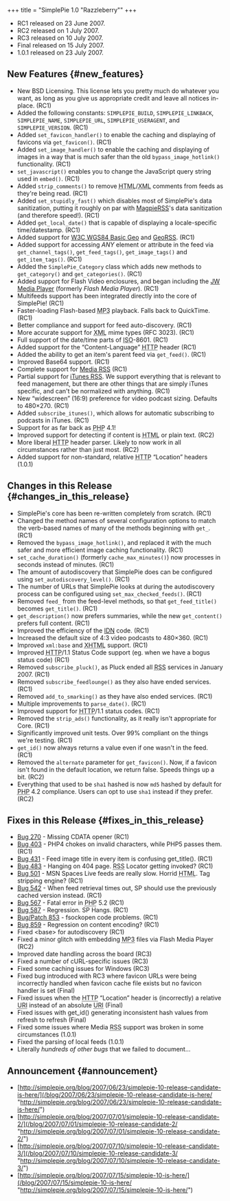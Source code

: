 +++
title = "SimplePie 1.0 \"Razzleberry\""
+++

- RC1 released on 23 June 2007.
- RC2 released on 1 July 2007.
- RC3 released on 10 July 2007.
- Final released on 15 July 2007.
- 1.0.1 released on 23 July 2007.

## New Features {#new_features}

- New BSD Licensing. This license lets you pretty much do whatever you want, as long as you give us appropriate credit and leave all notices in-place. (RC1)
- Added the following constants: `SIMPLEPIE_BUILD`, `SIMPLEPIE_LINKBACK`, `SIMPLEPIE_NAME`, `SIMPLEPIE_URL`, `SIMPLEPIE_USERAGENT`, and `SIMPLEPIE_VERSION`. (RC1)
- Added `set_favicon_handler()` to enable the caching and displaying of favicons via `get_favicon()`. (RC1)
- Added `set_image_handler()` to enable the caching and displaying of images in a way that is much safer than the old `bypass_image_hotlink()` functionality. (RC1)
- `set_javascript()` enables you to change the JavaScript query string used in `embed()`. (RC1)
- Added `strip_comments()` to remove <abbr title="HyperText Markup Language">HTML</abbr>/<abbr title="Extensible Markup Language">XML</abbr> comments from feeds as they're being read. (RC1)
- Added `set_stupidly_fast()` which disables most of SimplePie's data sanitization, putting it roughly on par with [MagpieRSS](http://magpierss.sf.net)'s data sanitization (and therefore speed!). (RC1)
- Added `get_local_date()` that is capable of displaying a locale-specific time/datestamp. (RC1)
- Added support for [W3C WGS84 Basic Geo](http://www.w3.org/2003/01/geo/) and [GeoRSS](http://www.georss.org/georss). (RC1)
- Added support for accessing _ANY_ element or attribute in the feed via `get_channel_tags()`, `get_feed_tags()`, `get_image_tags()` and `get_item_tags()`. (RC1)
- Added the `SimplePie_Category` class which adds new methods to `get_category()` and `get_categories()`. (RC1)
- Added support for Flash Video enclosures, and began including the [JW Media Player](http://www.jeroenwijering.com/?item=JW_Media_Player) (formerly _Flash Media Player_). (RC1)
- Multifeeds support has been integrated directly into the core of SimplePie! (RC1)
- Faster-loading Flash-based <abbr title="Motion Picture Experts Group Layer 3">MP3</abbr> playback. Falls back to QuickTime. (RC1)
- Better compliance and support for feed auto-discovery. (RC1)
- More accurate support for <abbr title="Extensible Markup Language">XML</abbr> mime types (RFC 3023). (RC1)
- Full support of the date/time parts of <abbr title="International Organization for Standardization">ISO</abbr>-8601. (RC1)
- Added support for the “Content-Language” <abbr title="Hyper Text Transfer Protocol">HTTP</abbr> header (RC1)
- Added the ability to get an item's parent feed via `get_feed()`. (RC1)
- Improved Base64 support. (RC1)
- Complete support for [Media RSS](http://search.yahoo.com/mrss) (RC1)
- Partial support for [iTunes RSS](http://www.apple.com/itunes/store/podcaststechspecs.html). We support everything that is relevant to feed management, but there are other things that are simply iTunes specific, and can't be normalized with anything. (RC1)
- New “widescreen” (16:9) preference for video podcast sizing. Defaults to 480×270. (RC1)
- Added `subscribe_itunes()`, which allows for automatic subscribing to podcasts in iTunes. (RC1)
- Support for as far back as <abbr title="Hypertext Preprocessor">PHP</abbr> 4.1!
- Improved support for detecting if content is <abbr title="HyperText Markup Language">HTML</abbr> or plain text. (RC2)
- More liberal <abbr title="Hyper Text Transfer Protocol">HTTP</abbr> header parser. Likely to now work in all circumstances rather than just most. (RC2)
- Added support for non-standard, relative <abbr title="Hyper Text Transfer Protocol">HTTP</abbr> “Location” headers (1.0.1)

## Changes in this Release {#changes_in_this_release}

- SimplePie's core has been re-written completely from scratch. (RC1)
- Changed the method names of several configuration options to match the verb-based names of many of the methods beginning with `get_`. (RC1)
- Removed the `bypass_image_hotlink()`, and replaced it with the much safer and more efficient image caching functionality. (RC1)
- `set_cache_duration()` (formerly `cache_max_minutes()`) now processes in seconds instead of minutes. (RC1)
- The amount of autodiscovery that SimplePie does can be configured using `set_autodiscovery_level()`. (RC1)
- The number of URLs that SimplePie looks at during the autodiscovery process can be configured using `set_max_checked_feeds()`. (RC1)
- Removed `feed_` from the feed-level methods, so that `get_feed_title()` becomes `get_title()`. (RC1)
- `get_description()` now prefers summaries, while the new `get_content()` prefers full content. (RC1)
- Improved the efficiency of the [IDN](http://en.wikipedia.org/wiki/Internationalized_domain_name) code. (RC1)
- Increased the default size of 4:3 video podcasts to 480×360. (RC1)
- Improved `xml:base` and <abbr title="Extensible HyperText Markup Language">XHTML</abbr> support. (RC1)
- Improved <abbr title="Hyper Text Transfer Protocol">HTTP</abbr>/1.1 Status Code support (eg. when we have a bogus status code) (RC1)
- Removed `subscribe_pluck()`, as Pluck ended all <abbr title="Rich Site Summary">RSS</abbr> services in January 2007. (RC1)
- Removed `subscribe_feedlounge()` as they also have ended services. (RC1)
- Removed `add_to_smarking()` as they have also ended services. (RC1)
- Multiple improvements to `parse_date()`. (RC1)
- Improved support for <abbr title="Hyper Text Transfer Protocol">HTTP</abbr>/1.1 status codes. (RC1)
- Removed the `strip_ads()` functionality, as it really isn't appropriate for Core. (RC1)
- Significantly improved unit tests. Over 99% compliant on the things we're testing. (RC1)
- `get_id()` now always returns a value even if one wasn't in the feed. (RC1)
- Removed the `alternate` parameter for `get_favicon()`. Now, if a favicon isn't found in the default location, we return false. Speeds things up a bit. (RC2)
- Everything that used to be `sha1` hashed is now `md5` hashed by default for <abbr title="Hypertext Preprocessor">PHP</abbr> 4.2 compliance. Users can opt to use `sha1` instead if they prefer. (RC2)

## Fixes in this Release {#fixes_in_this_release}

- [Bug 270](/support/viewtopic.php?id=270 "http://simplepie.org/support/viewtopic.php?id=270") - Missing CDATA opener (RC1)
- [Bug 403](/support/viewtopic.php?id=403 "http://simplepie.org/support/viewtopic.php?id=403") - PHP4 chokes on invalid characters, while PHP5 passes them. (RC1)
- [Bug 431](/support/viewtopic.php?id=431 "http://simplepie.org/support/viewtopic.php?id=431") - Feed image title in every item is confusing get_title(). (RC1)
- [Bug 483](/support/viewtopic.php?id=483 "http://simplepie.org/support/viewtopic.php?id=483") - Hanging on 404 page. <abbr title="Rich Site Summary">RSS</abbr> Locator getting invoked? (RC1)
- [Bug 501](/support/viewtopic.php?id=501 "http://simplepie.org/support/viewtopic.php?id=501") - MSN Spaces Live feeds are really slow. Horrid <abbr title="HyperText Markup Language">HTML</abbr>. Tag stripping engine? (RC1)
- [Bug 542](/support/viewtopic.php?id=542 "http://simplepie.org/support/viewtopic.php?id=542") - When feed retrieval times out, SP should use the previously cached version instead. (RC1)
- [Bug 567](/support/viewtopic.php?id=567 "http://simplepie.org/support/viewtopic.php?id=567") - Fatal error in <abbr title="Hypertext Preprocessor">PHP</abbr> 5.2 (RC1)
- [Bug 587](/support/viewtopic.php?id=587 "http://simplepie.org/support/viewtopic.php?id=587") - Regression. SP Hangs. (RC1)
- [Bug/Patch 853](/support/viewtopic.php?id=853 "http://simplepie.org/support/viewtopic.php?id=853") - fsockopen code problems. (RC1)
- [Bug 859](/support/viewtopic.php?id=859 "http://simplepie.org/support/viewtopic.php?id=859") - Regression on content encoding? (RC1)
- Fixed \<base\> for autodiscovery (RC1)
- Fixed a minor glitch with embedding <abbr title="Motion Picture Experts Group Layer 3">MP3</abbr> files via Flash Media Player (RC2)
- Improved date handling across the board (RC3)
- Fixed a number of cURL-specific issues (RC3)
- Fixed some caching issues for Windows (RC3)
- Fixed bug introduced with RC3 where favicon URLs were being incorrectly handled when favicon cache file exists but no favicon handler is set (Final)
- Fixed issues when the <abbr title="Hyper Text Transfer Protocol">HTTP</abbr> “Location” header is (incorrectly) a relative <abbr title="Uniform Resource Identifier">URI</abbr> instead of an absolute <abbr title="Uniform Resource Identifier">URI</abbr> (Final)
- Fixed issues with get_id() generating inconsistent hash values from refresh to refresh (Final)
- Fixed some issues where Media <abbr title="Rich Site Summary">RSS</abbr> support was broken in some circumstances (1.0.1)
- Fixed the parsing of local feeds (1.0.1)
- Literally _hundreds of other bugs_ that we failed to document…

## Announcement {#announcement}

- [http://simplepie.org/blog/2007/06/23/simplepie-10-release-candidate-is-here/](/blog/2007/06/23/simplepie-10-release-candidate-is-here/ "http://simplepie.org/blog/2007/06/23/simplepie-10-release-candidate-is-here/")
- [http://simplepie.org/blog/2007/07/01/simplepie-10-release-candidate-2/](/blog/2007/07/01/simplepie-10-release-candidate-2/ "http://simplepie.org/blog/2007/07/01/simplepie-10-release-candidate-2/")
- [http://simplepie.org/blog/2007/07/10/simplepie-10-release-candidate-3/](/blog/2007/07/10/simplepie-10-release-candidate-3/ "http://simplepie.org/blog/2007/07/10/simplepie-10-release-candidate-3/")
- [http://simplepie.org/blog/2007/07/15/simplepie-10-is-here/](/blog/2007/07/15/simplepie-10-is-here/ "http://simplepie.org/blog/2007/07/15/simplepie-10-is-here/")
